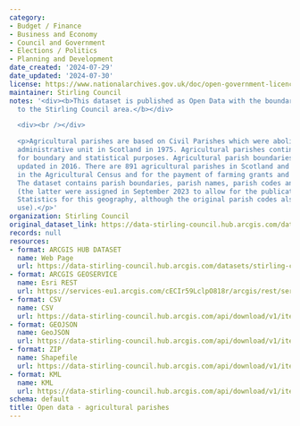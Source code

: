 ```yaml
---
category:
- Budget / Finance
- Business and Economy
- Council and Government
- Elections / Politics
- Planning and Development
date_created: '2024-07-29'
date_updated: '2024-07-30'
license: https://www.nationalarchives.gov.uk/doc/open-government-licence/version/3/
maintainer: Stirling Council
notes: '<div><b>This dataset is published as Open Data with the boundaries clipped
  to the Stirling Council area.</b></div>

  <div><br /></div>

  <p>Agricultural parishes are based on Civil Parishes which were abolished as an
  administrative unit in Scotland in 1975. Agricultural parishes continue to be used
  for boundary and statistical purposes. Agricultural parish boundaries were last
  updated in 2016. There are 891 agricultural parishes in Scotland and they are used
  in the Agricultural Census and for the payment of farming grants and subsidies.
  The dataset contains parish boundaries, parish names, parish codes and GSS codes
  (the latter were assigned in September 2023 to allow for the publication of Official
  Statistics for this geography, although the original parish codes also remain in
  use).</p>'
organization: Stirling Council
original_dataset_link: https://data-stirling-council.hub.arcgis.com/datasets/stirling-council::open-data-agricultural-parishes
records: null
resources:
- format: ARCGIS HUB DATASET
  name: Web Page
  url: https://data-stirling-council.hub.arcgis.com/datasets/stirling-council::open-data-agricultural-parishes
- format: ARCGIS GEOSERVICE
  name: Esri REST
  url: https://services-eu1.arcgis.com/cECIr59LclpO818r/arcgis/rest/services/open_data_agricultural_parishes/FeatureServer/0
- format: CSV
  name: CSV
  url: https://data-stirling-council.hub.arcgis.com/api/download/v1/items/ea6b2b1d9685434bbe0e4d5828c0bcb9/csv?layers=0
- format: GEOJSON
  name: GeoJSON
  url: https://data-stirling-council.hub.arcgis.com/api/download/v1/items/ea6b2b1d9685434bbe0e4d5828c0bcb9/geojson?layers=0
- format: ZIP
  name: Shapefile
  url: https://data-stirling-council.hub.arcgis.com/api/download/v1/items/ea6b2b1d9685434bbe0e4d5828c0bcb9/shapefile?layers=0
- format: KML
  name: KML
  url: https://data-stirling-council.hub.arcgis.com/api/download/v1/items/ea6b2b1d9685434bbe0e4d5828c0bcb9/kml?layers=0
schema: default
title: Open data - agricultural parishes
---
```

